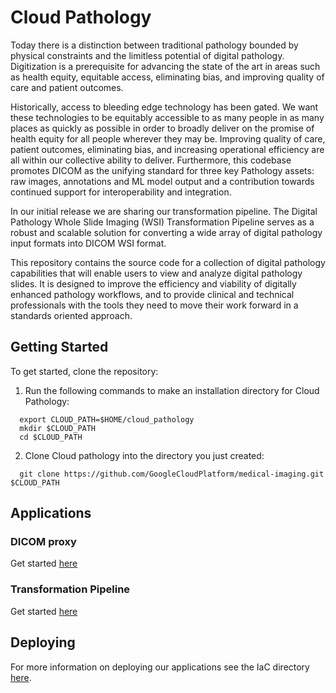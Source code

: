 # Cloud Pathology

Today there is a distinction between traditional pathology bounded by physical
constraints and the limitless potential of digital pathology. Digitization is a
prerequisite for advancing the state of the art in areas such as health equity,
equitable access, eliminating bias, and improving quality of care and patient
outcomes.

Historically, access to bleeding edge technology has been gated. We want these
technologies to be equitably accessible to as many people in as many places as
quickly as possible in order to broadly deliver on the promise of health equity
for all people wherever they may be. Improving quality of care, patient
outcomes, eliminating bias, and increasing operational efficiency are all
within our collective ability to deliver. Furthermore, this codebase promotes
DICOM as the unifying standard for three key Pathology assets: raw images,
annotations and ML model output and a contribution towards continued support
for interoperability and integration.

In our initial release we are sharing our transformation pipeline. The Digital
Pathology Whole Slide Imaging (WSI) Transformation Pipeline serves as a robust
and scalable solution for converting a wide array of digital pathology input
formats into DICOM WSI format.

This repository contains the source code for a collection of digital pathology
capabilities that will enable users to view and analyze digital pathology
slides. It is designed to improve the efficiency and viability of digitally
enhanced pathology workflows, and to provide clinical and technical
professionals with the tools they need to move their work forward in a
standards oriented approach.


## Getting Started

To get started, clone the repository:

  1. Run the following commands to make an installation directory for
    Cloud Pathology:

  ```shell
    export CLOUD_PATH=$HOME/cloud_pathology
    mkdir $CLOUD_PATH
    cd $CLOUD_PATH
  ```

  2. Clone Cloud pathology into the directory you just created:

  ```shell
    git clone https://github.com/GoogleCloudPlatform/medical-imaging.git $CLOUD_PATH
  ```

## Applications

### DICOM proxy

Get started [here](https://github.com/GoogleCloudPlatform/medical-imaging/blob/main/pathology/dicom_proxy/README.md)

### Transformation Pipeline

Get started [here](https://github.com/GoogleCloudPlatform/medical-imaging/blob/main/pathology/transformation_pipeline/README.md)

## Deploying

For more information on deploying our applications see the IaC directory
[here](https://github.com/GoogleCloudPlatform/medical-imaging/blob/main/iac/README.md).

